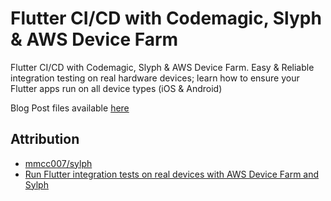 # Flutter CI/CD with Codemagic, Slyph & AWS Device Farm

Flutter CI/CD with Codemagic, Slyph & AWS Device Farm. Easy & Reliable integration testing on real hardware devices; learn how to ensure your Flutter apps run on all device types (iOS & Android)

Blog Post files available [here](.blog/README.md)

## Attribution

* [mmcc007/sylph](https://github.com/mmcc007/sylph)
* [Run Flutter integration tests on real devices with AWS Device Farm and Sylph](https://blog.codemagic.io/test-flutter-app-on-aws-device-farm/)
